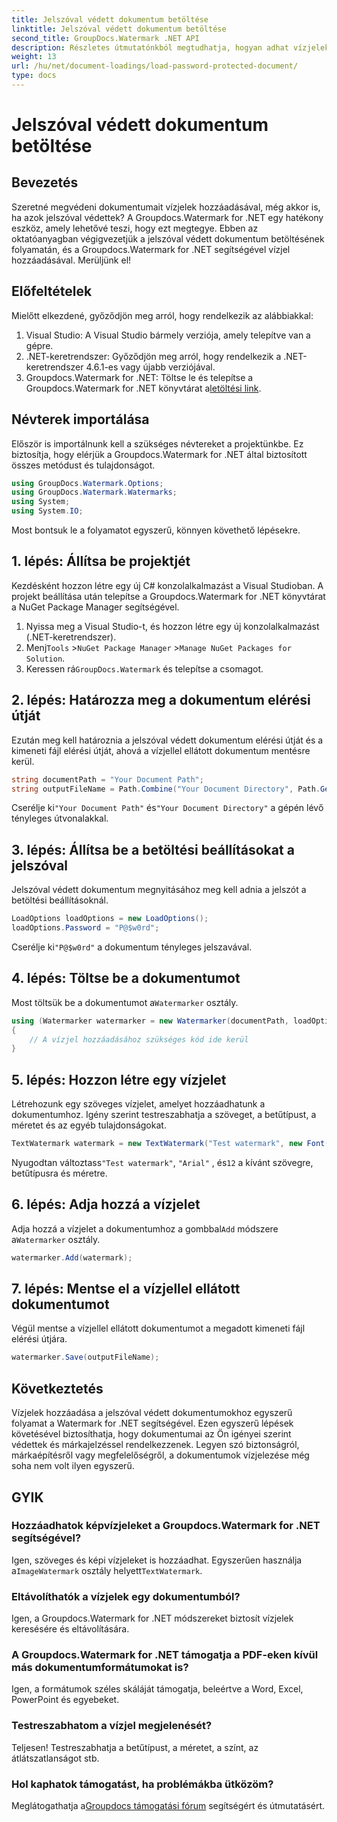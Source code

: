 ```yaml
---
title: Jelszóval védett dokumentum betöltése
linktitle: Jelszóval védett dokumentum betöltése
second_title: GroupDocs.Watermark .NET API
description: Részletes útmutatónkból megtudhatja, hogyan adhat vízjeleket jelszóval védett dokumentumokhoz a Groupdocs Watermark for .NET segítségével. Könnyedén biztonságossá teheti és márkázza fájljait.
weight: 13
url: /hu/net/document-loadings/load-password-protected-document/
type: docs
---
```

# Jelszóval védett dokumentum betöltése

## Bevezetés
Szeretné megvédeni dokumentumait vízjelek hozzáadásával, még akkor is, ha azok jelszóval védettek? A Groupdocs.Watermark for .NET egy hatékony eszköz, amely lehetővé teszi, hogy ezt megtegye. Ebben az oktatóanyagban végigvezetjük a jelszóval védett dokumentum betöltésének folyamatán, és a Groupdocs.Watermark for .NET segítségével vízjel hozzáadásával. Merüljünk el!
## Előfeltételek
Mielőtt elkezdené, győződjön meg arról, hogy rendelkezik az alábbiakkal:
1. Visual Studio: A Visual Studio bármely verziója, amely telepítve van a gépre.
2. .NET-keretrendszer: Győződjön meg arról, hogy rendelkezik a .NET-keretrendszer 4.6.1-es vagy újabb verziójával.
3. Groupdocs.Watermark for .NET: Töltse le és telepítse a Groupdocs.Watermark for .NET könyvtárat a[letöltési link](https://releases.groupdocs.com/Watermark/net/).
## Névterek importálása
Először is importálnunk kell a szükséges névtereket a projektünkbe. Ez biztosítja, hogy elérjük a Groupdocs.Watermark for .NET által biztosított összes metódust és tulajdonságot.
```csharp
using GroupDocs.Watermark.Options;
using GroupDocs.Watermark.Watermarks;
using System;
using System.IO;
```
Most bontsuk le a folyamatot egyszerű, könnyen követhető lépésekre.
## 1. lépés: Állítsa be projektjét
Kezdésként hozzon létre egy új C# konzolalkalmazást a Visual Studioban. A projekt beállítása után telepítse a Groupdocs.Watermark for .NET könyvtárat a NuGet Package Manager segítségével.
1. Nyissa meg a Visual Studio-t, és hozzon létre egy új konzolalkalmazást (.NET-keretrendszer).
2.  Menj`Tools` >`NuGet Package Manager` >`Manage NuGet Packages for Solution`.
3.  Keressen rá`GroupDocs.Watermark` és telepítse a csomagot.
## 2. lépés: Határozza meg a dokumentum elérési útját
Ezután meg kell határoznia a jelszóval védett dokumentum elérési útját és a kimeneti fájl elérési útját, ahová a vízjellel ellátott dokumentum mentésre kerül.
```csharp
string documentPath = "Your Document Path";
string outputFileName = Path.Combine("Your Document Directory", Path.GetFileName(documentPath));
```
 Cserélje ki`"Your Document Path"` és`"Your Document Directory"` a gépén lévő tényleges útvonalakkal.
## 3. lépés: Állítsa be a betöltési beállításokat a jelszóval
Jelszóval védett dokumentum megnyitásához meg kell adnia a jelszót a betöltési beállításoknál.
```csharp
LoadOptions loadOptions = new LoadOptions();
loadOptions.Password = "P@$w0rd";
```
 Cserélje ki`"P@$w0rd"` a dokumentum tényleges jelszavával.
## 4. lépés: Töltse be a dokumentumot
 Most töltsük be a dokumentumot a`Watermarker` osztály.
```csharp
using (Watermarker watermarker = new Watermarker(documentPath, loadOptions))
{
    // A vízjel hozzáadásához szükséges kód ide kerül
}
```
## 5. lépés: Hozzon létre egy vízjelet
Létrehozunk egy szöveges vízjelet, amelyet hozzáadhatunk a dokumentumhoz. Igény szerint testreszabhatja a szöveget, a betűtípust, a méretet és az egyéb tulajdonságokat.
```csharp
TextWatermark watermark = new TextWatermark("Test watermark", new Font("Arial", 12));
```
 Nyugodtan változtass`"Test watermark"`, `"Arial"` , és`12` a kívánt szövegre, betűtípusra és méretre.
## 6. lépés: Adja hozzá a vízjelet
 Adja hozzá a vízjelet a dokumentumhoz a gombbal`Add` módszere a`Watermarker` osztály.
```csharp
watermarker.Add(watermark);
```
## 7. lépés: Mentse el a vízjellel ellátott dokumentumot
Végül mentse a vízjellel ellátott dokumentumot a megadott kimeneti fájl elérési útjára.
```csharp
watermarker.Save(outputFileName);
```
## Következtetés
Vízjelek hozzáadása a jelszóval védett dokumentumokhoz egyszerű folyamat a Watermark for .NET segítségével. Ezen egyszerű lépések követésével biztosíthatja, hogy dokumentumai az Ön igényei szerint védettek és márkajelzéssel rendelkezzenek. Legyen szó biztonságról, márkaépítésről vagy megfelelőségről, a dokumentumok vízjelezése még soha nem volt ilyen egyszerű.
## GYIK
### Hozzáadhatok képvízjeleket a Groupdocs.Watermark for .NET segítségével?
 Igen, szöveges és képi vízjeleket is hozzáadhat. Egyszerűen használja a`ImageWatermark` osztály helyett`TextWatermark`.
### Eltávolíthatók a vízjelek egy dokumentumból?
Igen, a Groupdocs.Watermark for .NET módszereket biztosít vízjelek keresésére és eltávolítására.
### A Groupdocs.Watermark for .NET támogatja a PDF-eken kívül más dokumentumformátumokat is?
Igen, a formátumok széles skáláját támogatja, beleértve a Word, Excel, PowerPoint és egyebeket.
### Testreszabhatom a vízjel megjelenését?
Teljesen! Testreszabhatja a betűtípust, a méretet, a színt, az átlátszatlanságot stb.
### Hol kaphatok támogatást, ha problémákba ütközöm?
 Meglátogathatja a[Groupdocs támogatási fórum](https://forum.groupdocs.com/c/watermark/19) segítségért és útmutatásért.